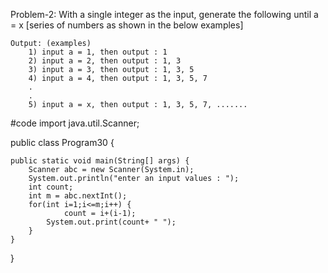 Problem-2:  With a single integer as the input, generate the following until a = x [series of numbers as shown in the below examples]

    Output: (examples)
        1) input a = 1, then output : 1
        2) input a = 2, then output : 1, 3
        3) input a = 3, then output : 1, 3, 5
        4) input a = 4, then output : 1, 3, 5, 7
        .
        .
        5) input a = x, then output : 1, 3, 5, 7, .......
#code
import java.util.Scanner;

public class Program30 {

	public static void main(String[] args) {
		Scanner abc = new Scanner(System.in);
		System.out.println("enter an input values : ");
		int count;
		int m = abc.nextInt();
		for(int i=1;i<=m;i++) {
			    count = i+(i-1);	
			System.out.print(count+ " ");
		}
	}

}
